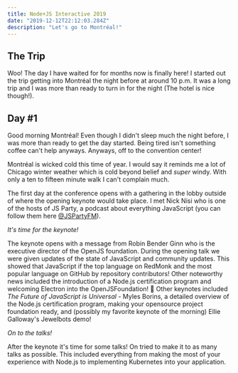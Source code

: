 ```yaml
---
title: Node+JS Interactive 2019
date: "2019-12-12T22:12:03.284Z"
description: "Let's go to Montréal!"
---
```


## The Trip

Woo! The day I have waited for for months now is finally here! I started out the trip getting into Montréal the night before at around 10 p.m. It was a long trip and I was more than ready to turn in for the night (The hotel is nice though!). 

## Day #1

Good morning Montréal! Even though I didn't sleep much the night before, I was more than ready to get the day started. Being tired isn't something coffee can't help anyways. Anyways, off to the convention center! 

Montréal is wicked cold this time of year. I would say it reminds me a lot of Chicago winter weather which is cold beyond belief and _super_ windy. With only a ten to fifteen minute walk I can't complain much.

The first day at the conference opens with a gathering in the lobby outside of where the opening keynote would take place. I met Nick Nisi who is one of the hosts of JS Party, a podcast about everything JavaScript (you can follow them here [@JSPartyFM](https://twitter.com/JSPartyFM)). 

_It's time for the keynote!_

The keynote opens with a message from Robin Bender Ginn who is the executive director of the OpenJS foundation. During the opening talk we were given updates of the state of JavaScript and community updates. This showed that JavaScript if the top language on RedMonk and the most popular language on GitHub by repository contributors! Other noteworthy news included the introduction of a Node.js certification program and welcoming Electron into the OpenJSFoundation! 🎉 Other keynotes included _The Future of JavaScript is Universal_ - Myles Borins, a detailed overview of the Node.js certification program, making your opensource project foundation ready, and (possibly my favorite keynote of the morning) Ellie Galloway's Jewelbots demo!

_On to the talks!_

After the keynote it's time for some talks! On tried to make it to as many talks as possible. This included everything from making the most of your experience with Node.js to implementing Kubernetes into your application. 





